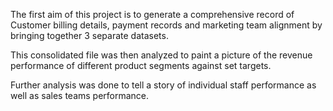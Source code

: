 The first aim of this project is to generate a comprehensive record of Customer billing details, payment records and marketing team alignment by bringing together 3 separate datasets.

This consolidated file was then analyzed to paint a picture of the revenue performance of different product segments against set targets.

Further analysis was done to tell a story of individual staff performance as well as sales teams performance.


